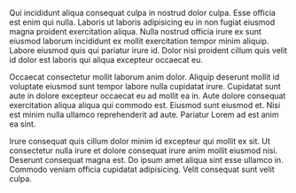 Qui incididunt aliqua consequat culpa in nostrud dolor culpa. Esse officia est enim qui nulla. Laboris ut laboris adipisicing eu in non fugiat eiusmod magna proident exercitation aliqua. Nulla nostrud officia irure ex sunt eiusmod laborum incididunt ex mollit exercitation tempor minim aliquip. Labore eiusmod quis qui pariatur irure id. Dolor nisi proident cillum quis velit id dolor est laboris qui aliqua excepteur occaecat eu.

Occaecat consectetur mollit laborum anim dolor. Aliquip deserunt mollit id voluptate eiusmod sunt tempor labore nulla cupidatat irure. Cupidatat sunt aute in dolore excepteur occaecat eu ad mollit ea in. Aute dolore consequat exercitation aliqua aliqua qui commodo est. Eiusmod sunt eiusmod et. Nisi est minim nulla ullamco reprehenderit ad aute. Pariatur Lorem ad est anim ea sint.

Irure consequat quis cillum dolor minim id excepteur qui mollit ex sit. Ut consectetur nulla irure et dolore consequat irure anim mollit eiusmod nisi. Deserunt consequat magna est. Do ipsum amet aliqua sint esse ullamco in. Commodo veniam officia cupidatat adipisicing. Velit consequat sunt velit culpa.